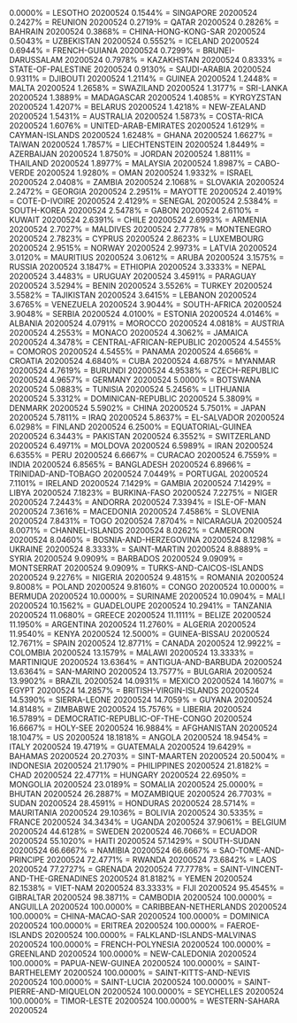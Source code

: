 0.0000% = LESOTHO 20200524 
0.1544% = SINGAPORE 20200524 
0.2427% = REUNION 20200524 
0.2719% = QATAR 20200524 
0.2826% = BAHRAIN 20200524 
0.3868% = CHINA-HONG-KONG-SAR 20200524 
0.5043% = UZBEKISTAN 20200524 
0.5552% = ICELAND 20200524 
0.6944% = FRENCH-GUIANA 20200524 
0.7299% = BRUNEI-DARUSSALAM 20200524 
0.7978% = KAZAKHSTAN 20200524 
0.8333% = STATE-OF-PALESTINE 20200524 
0.9130% = SAUDI-ARABIA 20200524 
0.9311% = DJIBOUTI 20200524 
1.2114% = GUINEA 20200524 
1.2448% = MALTA 20200524 
1.2658% = SWAZILAND 20200524 
1.3177% = SRI-LANKA 20200524 
1.3889% = MADAGASCAR 20200524 
1.4085% = KYRGYZSTAN 20200524 
1.4207% = BELARUS 20200524 
1.4218% = NEW-ZEALAND 20200524 
1.5431% = AUSTRALIA 20200524 
1.5873% = COSTA-RICA 20200524 
1.6076% = UNITED-ARAB-EMIRATES 20200524 
1.6129% = CAYMAN-ISLANDS 20200524 
1.6248% = GHANA 20200524 
1.6627% = TAIWAN 20200524 
1.7857% = LIECHTENSTEIN 20200524 
1.8449% = AZERBAIJAN 20200524 
1.8750% = JORDAN 20200524 
1.8811% = THAILAND 20200524 
1.8977% = MALAYSIA 20200524 
1.8987% = CABO-VERDE 20200524 
1.9280% = OMAN 20200524 
1.9332% = ISRAEL 20200524 
2.0408% = ZAMBIA 20200524 
2.1068% = SLOVAKIA 20200524 
2.2472% = GEORGIA 20200524 
2.2951% = MAYOTTE 20200524 
2.4019% = COTE-D-IVOIRE 20200524 
2.4129% = SENEGAL 20200524 
2.5384% = SOUTH-KOREA 20200524 
2.5478% = GABON 20200524 
2.6110% = KUWAIT 20200524 
2.6391% = CHILE 20200524 
2.6993% = ARMENIA 20200524 
2.7027% = MALDIVES 20200524 
2.7778% = MONTENEGRO 20200524 
2.7823% = CYPRUS 20200524 
2.8623% = LUXEMBOURG 20200524 
2.9515% = NORWAY 20200524 
2.9973% = LATVIA 20200524 
3.0120% = MAURITIUS 20200524 
3.0612% = ARUBA 20200524 
3.1575% = RUSSIA 20200524 
3.1847% = ETHIOPIA 20200524 
3.3333% = NEPAL 20200524 
3.4483% = URUGUAY 20200524 
3.4591% = PARAGUAY 20200524 
3.5294% = BENIN 20200524 
3.5526% = TURKEY 20200524 
3.5582% = TAJIKISTAN 20200524 
3.6415% = LEBANON 20200524 
3.6765% = VENEZUELA 20200524 
3.9044% = SOUTH-AFRICA 20200524 
3.9048% = SERBIA 20200524 
4.0100% = ESTONIA 20200524 
4.0146% = ALBANIA 20200524 
4.0791% = MOROCCO 20200524 
4.0818% = AUSTRIA 20200524 
4.2553% = MONACO 20200524 
4.3062% = JAMAICA 20200524 
4.3478% = CENTRAL-AFRICAN-REPUBLIC 20200524 
4.5455% = COMOROS 20200524 
4.5455% = PANAMA 20200524 
4.6566% = CROATIA 20200524 
4.6840% = CUBA 20200524 
4.6875% = MYANMAR 20200524 
4.7619% = BURUNDI 20200524 
4.9538% = CZECH-REPUBLIC 20200524 
4.9657% = GERMANY 20200524 
5.0000% = BOTSWANA 20200524 
5.0883% = TUNISIA 20200524 
5.2456% = LITHUANIA 20200524 
5.3312% = DOMINICAN-REPUBLIC 20200524 
5.3809% = DENMARK 20200524 
5.5902% = CHINA 20200524 
5.7501% = JAPAN 20200524 
5.7811% = IRAQ 20200524 
5.8637% = EL-SALVADOR 20200524 
6.0298% = FINLAND 20200524 
6.2500% = EQUATORIAL-GUINEA 20200524 
6.3443% = PAKISTAN 20200524 
6.3552% = SWITZERLAND 20200524 
6.4971% = MOLDOVA 20200524 
6.5989% = IRAN 20200524 
6.6355% = PERU 20200524 
6.6667% = CURACAO 20200524 
6.7559% = INDIA 20200524 
6.8565% = BANGLADESH 20200524 
6.8966% = TRINIDAD-AND-TOBAGO 20200524 
7.0449% = PORTUGAL 20200524 
7.1101% = IRELAND 20200524 
7.1429% = GAMBIA 20200524 
7.1429% = LIBYA 20200524 
7.1823% = BURKINA-FASO 20200524 
7.2275% = NIGER 20200524 
7.2443% = ANDORRA 20200524 
7.3394% = ISLE-OF-MAN 20200524 
7.3616% = MACEDONIA 20200524 
7.4586% = SLOVENIA 20200524 
7.8431% = TOGO 20200524 
7.8704% = NICARAGUA 20200524 
8.0071% = CHANNEL-ISLANDS 20200524 
8.0262% = CAMEROON 20200524 
8.0460% = BOSNIA-AND-HERZEGOVINA 20200524 
8.1298% = UKRAINE 20200524 
8.3333% = SAINT-MARTIN 20200524 
8.8889% = SYRIA 20200524 
9.0909% = BARBADOS 20200524 
9.0909% = MONTSERRAT 20200524 
9.0909% = TURKS-AND-CAICOS-ISLANDS 20200524 
9.2276% = NIGERIA 20200524 
9.4815% = ROMANIA 20200524 
9.8008% = POLAND 20200524 
9.8160% = CONGO 20200524 
10.0000% = BERMUDA 20200524 
10.0000% = SURINAME 20200524 
10.0904% = MALI 20200524 
10.1562% = GUADELOUPE 20200524 
10.2941% = TANZANIA 20200524 
11.0680% = GREECE 20200524 
11.1111% = BELIZE 20200524 
11.1950% = ARGENTINA 20200524 
11.2760% = ALGERIA 20200524 
11.9540% = KENYA 20200524 
12.5000% = GUINEA-BISSAU 20200524 
12.7671% = SPAIN 20200524 
12.8771% = CANADA 20200524 
12.9922% = COLOMBIA 20200524 
13.1579% = MALAWI 20200524 
13.3333% = MARTINIQUE 20200524 
13.6364% = ANTIGUA-AND-BARBUDA 20200524 
13.6364% = SAN-MARINO 20200524 
13.7577% = BULGARIA 20200524 
13.9902% = BRAZIL 20200524 
14.0931% = MEXICO 20200524 
14.1607% = EGYPT 20200524 
14.2857% = BRITISH-VIRGIN-ISLANDS 20200524 
14.5390% = SIERRA-LEONE 20200524 
14.7059% = GUYANA 20200524 
14.8148% = ZIMBABWE 20200524 
15.7576% = LIBERIA 20200524 
16.5789% = DEMOCRATIC-REPUBLIC-OF-THE-CONGO 20200524 
16.6667% = HOLY-SEE 20200524 
16.9884% = AFGHANISTAN 20200524 
18.1047% = US 20200524 
18.1818% = ANGOLA 20200524 
18.9454% = ITALY 20200524 
19.4719% = GUATEMALA 20200524 
19.6429% = BAHAMAS 20200524 
20.2703% = SINT-MAARTEN 20200524 
20.5004% = INDONESIA 20200524 
21.1790% = PHILIPPINES 20200524 
21.8182% = CHAD 20200524 
22.4771% = HUNGARY 20200524 
22.6950% = MONGOLIA 20200524 
23.0189% = SOMALIA 20200524 
25.0000% = BHUTAN 20200524 
26.2887% = MOZAMBIQUE 20200524 
26.7703% = SUDAN 20200524 
28.4591% = HONDURAS 20200524 
28.5714% = MAURITANIA 20200524 
29.1036% = BOLIVIA 20200524 
30.5335% = FRANCE 20200524 
34.3434% = UGANDA 20200524 
37.9061% = BELGIUM 20200524 
44.6128% = SWEDEN 20200524 
46.7066% = ECUADOR 20200524 
55.1020% = HAITI 20200524 
57.1429% = SOUTH-SUDAN 20200524 
66.6667% = NAMIBIA 20200524 
66.6667% = SAO-TOME-AND-PRINCIPE 20200524 
72.4771% = RWANDA 20200524 
73.6842% = LAOS 20200524 
77.2727% = GRENADA 20200524 
77.7778% = SAINT-VINCENT-AND-THE-GRENADINES 20200524 
81.8182% = YEMEN 20200524 
82.1538% = VIET-NAM 20200524 
83.3333% = FIJI 20200524 
95.4545% = GIBRALTAR 20200524 
98.3871% = CAMBODIA 20200524 
100.0000% = ANGUILLA 20200524 
100.0000% = CARIBBEAN-NETHERLANDS 20200524 
100.0000% = CHINA-MACAO-SAR 20200524 
100.0000% = DOMINICA 20200524 
100.0000% = ERITREA 20200524 
100.0000% = FAEROE-ISLANDS 20200524 
100.0000% = FALKLAND-ISLANDS-MALVINAS 20200524 
100.0000% = FRENCH-POLYNESIA 20200524 
100.0000% = GREENLAND 20200524 
100.0000% = NEW-CALEDONIA 20200524 
100.0000% = PAPUA-NEW-GUINEA 20200524 
100.0000% = SAINT-BARTHELEMY 20200524 
100.0000% = SAINT-KITTS-AND-NEVIS 20200524 
100.0000% = SAINT-LUCIA 20200524 
100.0000% = SAINT-PIERRE-AND-MIQUELON 20200524 
100.0000% = SEYCHELLES 20200524 
100.0000% = TIMOR-LESTE 20200524 
100.0000% = WESTERN-SAHARA 20200524 
